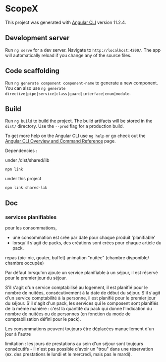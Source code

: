 # ScopeX

This project was generated with [Angular CLI](https://github.com/angular/angular-cli) version 11.2.4.

## Development server

Run `ng serve` for a dev server. Navigate to `http://localhost:4200/`. The app will automatically reload if you change any of the source files.

## Code scaffolding

Run `ng generate component component-name` to generate a new component. You can also use `ng generate directive|pipe|service|class|guard|interface|enum|module`.

## Build

Run `ng build` to build the project. The build artifacts will be stored in the `dist/` directory. Use the `--prod` flag for a production build.


To get more help on the Angular CLI use `ng help` or go check out the [Angular CLI Overview and Command Reference](https://angular.io/cli) page.

Dependencies :

under /dist/shared/lib
```
npm link
```

under this project 
```
npm link shared-lib
```

## Doc


### services planifiables

pour les consommations,

* une consommation est crée par date pour chaque produit 'planifiable'
* lorsqu'il s'agit de packs, des créations sont crées pour chaque article du pack.

repas (pic-nic, gouter, buffet)
animation
"nuitée" (chambre disponible/ chambre occupée)

Par défaut lorsqu'on ajoute un service planifiable à un séjour, il est réservé pour le premier jour du séjour.

S'il s'agit d'un service comptabilisé au logement, il est planifié pour le nombre de nuitées, consécutivement à la date de début du séjour.
S'il s'agit d'un service comptabilité à la personne, il est planifié pour le premier jour du séjour.
S'il s'agit d'un pack, les services qui le composent sont planifiés de la même manière : c'est la quantité du pack qui donne l'indication du nombre de nuitées ou de personnes (en fonction du mode de comptabilisation défini pour le pack).

Les consommations peuvent toujours être déplacées manuellement d'un jour à l'autre


limitation : les jours de prestations au sein d'un séjour sont toujours consécutifs - il n'est pas possible d'avoir un "trou" dans une réservation (ex. des prestations le lundi et le mercredi, mais pas le mardi).

